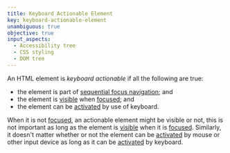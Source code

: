 ```yaml
---
title: Keyboard Actionable Element
key: keyboard-actionable-element
unambiguous: true
objective: true
input_aspects:
  - Accessibility tree
  - CSS styling
  - DOM tree
---
```


An HTML element is _keyboard actionable_ if all the following are true:

- the element is part of [sequential focus navigation][]; and
- the element is [visible][] when [focused][]; and
- the element can be [activated][] by use of keyboard.

When it is not [focused][], an actionable element might be visible or not, this is not important as long as the element is [visible][] when it is [focused][]. Similarly, it doesn't matter whether or not the element can be [activated][] by mouse or other input device as long as it can be [activated][] by keyboard.

[activated]: https://html.spec.whatwg.org/#activation 'HTML definition of Activation'
[focused]: https://html.spec.whatwg.org/#focused 'HTML definition of Focused'
[sequential focus navigation]: https://html.spec.whatwg.org/multipage/interaction.html#sequential-focus-navigation 'HTML definition of Sequential Focus Navigation'
[visible]: #visible 'Definition of Visible'
